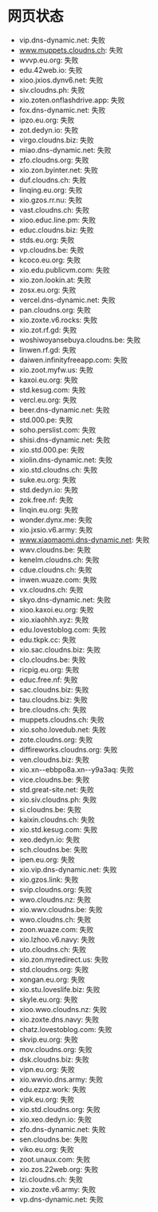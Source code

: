 # 网页状态
- vip.dns-dynamic.net: 失败
- www.muppets.cloudns.ch: 失败
- wvvp.eu.org: 失败
- edu.42web.io: 失败
- xioo.jxios.dynv6.net: 失败
- siv.cloudns.ph: 失败
- xio.zoten.onflashdrive.app: 失败
- fox.dns-dynamic.net: 失败
- ipzo.eu.org: 失败
- zot.dedyn.io: 失败
- virgo.cloudns.biz: 失败
- miao.dns-dynamic.net: 失败
- zfo.cloudns.org: 失败
- xio.zon.byinter.net: 失败
- duf.cloudns.ch: 失败
- linqing.eu.org: 失败
- xio.gzos.rr.nu: 失败
- vast.cloudns.ch: 失败
- xioo.educ.line.pm: 失败
- educ.cloudns.biz: 失败
- stds.eu.org: 失败
- vp.cloudns.be: 失败
- kcoco.eu.org: 失败
- xio.edu.publicvm.com: 失败
- xio.zon.lookin.at: 失败
- zosx.eu.org: 失败
- vercel.dns-dynamic.net: 失败
- pan.cloudns.org: 失败
- xio.zoxte.v6.rocks: 失败
- xio.zot.rf.gd: 失败
- woshiwoyansebuya.cloudns.be: 失败
- linwen.rf.gd: 失败
- daiwen.infinityfreeapp.com: 失败
- xio.zoot.myfw.us: 失败
- kaxoi.eu.org: 失败
- std.kesug.com: 失败
- vercl.eu.org: 失败
- beer.dns-dynamic.net: 失败
- std.000.pe: 失败
- soho.perslist.com: 失败
- shisi.dns-dynamic.net: 失败
- xio.std.000.pe: 失败
- xiolin.dns-dynamic.net: 失败
- xio.std.cloudns.ch: 失败
- suke.eu.org: 失败
- std.dedyn.io: 失败
- zok.free.nf: 失败
- linqin.eu.org: 失败
- wonder.dynx.me: 失败
- xio.jxsio.v6.army: 失败
- www.xiaomaomi.dns-dynamic.net: 失败
- wwv.cloudns.be: 失败
- kenelm.cloudns.ch: 失败
- cdue.cloudns.ch: 失败
- inwen.wuaze.com: 失败
- vx.cloudns.ch: 失败
- skyo.dns-dynamic.net: 失败
- xioo.kaxoi.eu.org: 失败
- xio.xiaohhh.xyz: 失败
- edu.lovestoblog.com: 失败
- edu.tkpk.cc: 失败
- xio.sac.cloudns.biz: 失败
- clo.cloudns.be: 失败
- ricpig.eu.org: 失败
- educ.free.nf: 失败
- sac.cloudns.biz: 失败
- tau.cloudns.biz: 失败
- bre.cloudns.ch: 失败
- muppets.cloudns.ch: 失败
- xio.soho.lovedub.net: 失败
- zote.cloudns.org: 失败
- diffireworks.cloudns.org: 失败
- ven.cloudns.biz: 失败
- xio.xn--ebbpo8a.xn--y9a3aq: 失败
- vice.cloudns.be: 失败
- std.great-site.net: 失败
- xio.siv.cloudns.ph: 失败
- si.cloudns.be: 失败
- kaixin.cloudns.ch: 失败
- xio.std.kesug.com: 失败
- xeo.dedyn.io: 失败
- sch.cloudns.be: 失败
- ipen.eu.org: 失败
- xio.vip.dns-dynamic.net: 失败
- xio.gzos.link: 失败
- svip.cloudns.org: 失败
- wwo.cloudns.nz: 失败
- xio.wwv.cloudns.be: 失败
- wwo.cloudns.ch: 失败
- zoon.wuaze.com: 失败
- xio.lzhoo.v6.navy: 失败
- uto.cloudns.ch: 失败
- xio.zon.myredirect.us: 失败
- std.cloudns.org: 失败
- xongan.eu.org: 失败
- xio.stu.loveslife.biz: 失败
- skyle.eu.org: 失败
- xioo.wwo.cloudns.nz: 失败
- xio.zoxte.dns.navy: 失败
- chatz.lovestoblog.com: 失败
- skvip.eu.org: 失败
- mov.cloudns.org: 失败
- dsk.cloudns.biz: 失败
- vipn.eu.org: 失败
- xio.wwvio.dns.army: 失败
- edu.ezpz.work: 失败
- vipk.eu.org: 失败
- xio.std.cloudns.org: 失败
- xio.xeo.dedyn.io: 失败
- zfo.dns-dynamic.net: 失败
- sen.cloudns.be: 失败
- viko.eu.org: 失败
- zoot.unaux.com: 失败
- xio.zos.22web.org: 失败
- lzi.cloudns.ch: 失败
- xio.zoxte.v6.army: 失败
- vp.dns-dynamic.net: 失败
